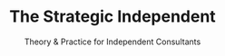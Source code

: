 ---
layout: strategy-home
title: The Strategic Independent
subtitle: Theory & Practice for Independent Consultants
og: https://sepiabrown.github.io/images/tsi-og.png
---